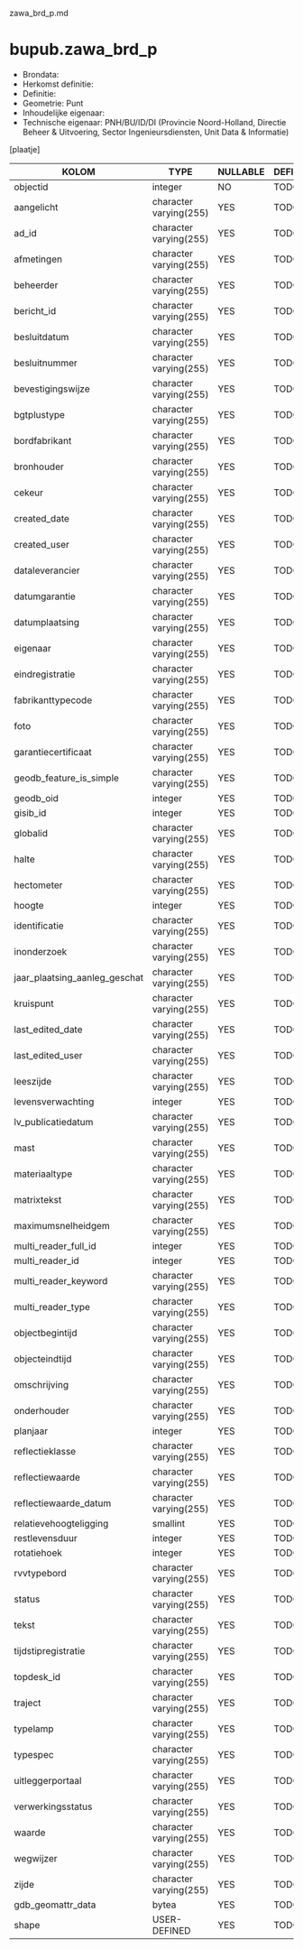 zawa_brd_p.md

# bupub.zawa_brd_p


* Brondata: 
* Herkomst definitie: 
* Definitie: 
* Geometrie: Punt
* Inhoudelijke eigenaar: 
* Technische eigenaar: PNH/BU/ID/DI (Provincie Noord-Holland, Directie Beheer & Uitvoering, Sector Ingenieursdiensten, Unit Data & Informatie)

[plaatje]


|KOLOM                            |TYPE                       |NULLABLE|DEFINITIE|
|------                           |----                       |-----   |-----    |
|objectid                         |integer                    |NO      |TODO|
|aangelicht                       |character varying(255)     |YES     |TODO|
|ad_id                            |character varying(255)     |YES     |TODO|
|afmetingen                       |character varying(255)     |YES     |TODO|
|beheerder                        |character varying(255)     |YES     |TODO|
|bericht_id                       |character varying(255)     |YES     |TODO|
|besluitdatum                     |character varying(255)     |YES     |TODO|
|besluitnummer                    |character varying(255)     |YES     |TODO|
|bevestigingswijze                |character varying(255)     |YES     |TODO|
|bgtplustype                      |character varying(255)     |YES     |TODO|
|bordfabrikant                    |character varying(255)     |YES     |TODO|
|bronhouder                       |character varying(255)     |YES     |TODO|
|cekeur                           |character varying(255)     |YES     |TODO|
|created_date                     |character varying(255)     |YES     |TODO|
|created_user                     |character varying(255)     |YES     |TODO|
|dataleverancier                  |character varying(255)     |YES     |TODO|
|datumgarantie                    |character varying(255)     |YES     |TODO|
|datumplaatsing                   |character varying(255)     |YES     |TODO|
|eigenaar                         |character varying(255)     |YES     |TODO|
|eindregistratie                  |character varying(255)     |YES     |TODO|
|fabrikanttypecode                |character varying(255)     |YES     |TODO|
|foto                             |character varying(255)     |YES     |TODO|
|garantiecertificaat              |character varying(255)     |YES     |TODO|
|geodb_feature_is_simple          |character varying(255)     |YES     |TODO|
|geodb_oid                        |integer                    |YES     |TODO|
|gisib_id                         |integer                    |YES     |TODO|
|globalid                         |character varying(255)     |YES     |TODO|
|halte                            |character varying(255)     |YES     |TODO|
|hectometer                       |character varying(255)     |YES     |TODO|
|hoogte                           |integer                    |YES     |TODO|
|identificatie                    |character varying(255)     |YES     |TODO|
|inonderzoek                      |character varying(255)     |YES     |TODO|
|jaar_plaatsing_aanleg_geschat    |character varying(255)     |YES     |TODO|
|kruispunt                        |character varying(255)     |YES     |TODO|
|last_edited_date                 |character varying(255)     |YES     |TODO|
|last_edited_user                 |character varying(255)     |YES     |TODO|
|leeszijde                        |character varying(255)     |YES     |TODO|
|levensverwachting                |integer                    |YES     |TODO|
|lv_publicatiedatum               |character varying(255)     |YES     |TODO|
|mast                             |character varying(255)     |YES     |TODO|
|materiaaltype                    |character varying(255)     |YES     |TODO|
|matrixtekst                      |character varying(255)     |YES     |TODO|
|maximumsnelheidgem               |character varying(255)     |YES     |TODO|
|multi_reader_full_id             |integer                    |YES     |TODO|
|multi_reader_id                  |integer                    |YES     |TODO|
|multi_reader_keyword             |character varying(255)     |YES     |TODO|
|multi_reader_type                |character varying(255)     |YES     |TODO|
|objectbegintijd                  |character varying(255)     |YES     |TODO|
|objecteindtijd                   |character varying(255)     |YES     |TODO|
|omschrijving                     |character varying(255)     |YES     |TODO|
|onderhouder                      |character varying(255)     |YES     |TODO|
|planjaar                         |integer                    |YES     |TODO|
|reflectieklasse                  |character varying(255)     |YES     |TODO|
|reflectiewaarde                  |character varying(255)     |YES     |TODO|
|reflectiewaarde_datum            |character varying(255)     |YES     |TODO|
|relatievehoogteligging           |smallint                   |YES     |TODO|
|restlevensduur                   |integer                    |YES     |TODO|
|rotatiehoek                      |integer                    |YES     |TODO|
|rvvtypebord                      |character varying(255)     |YES     |TODO|
|status                           |character varying(255)     |YES     |TODO|
|tekst                            |character varying(255)     |YES     |TODO|
|tijdstipregistratie              |character varying(255)     |YES     |TODO|
|topdesk_id                       |character varying(255)     |YES     |TODO|
|traject                          |character varying(255)     |YES     |TODO|
|typelamp                         |character varying(255)     |YES     |TODO|
|typespec                         |character varying(255)     |YES     |TODO|
|uitleggerportaal                 |character varying(255)     |YES     |TODO|
|verwerkingsstatus                |character varying(255)     |YES     |TODO|
|waarde                           |character varying(255)     |YES     |TODO|
|wegwijzer                        |character varying(255)     |YES     |TODO|
|zijde                            |character varying(255)     |YES     |TODO|
|gdb_geomattr_data                |bytea                      |YES     |TODO|
|shape                            |USER-DEFINED               |YES     |TODO|
